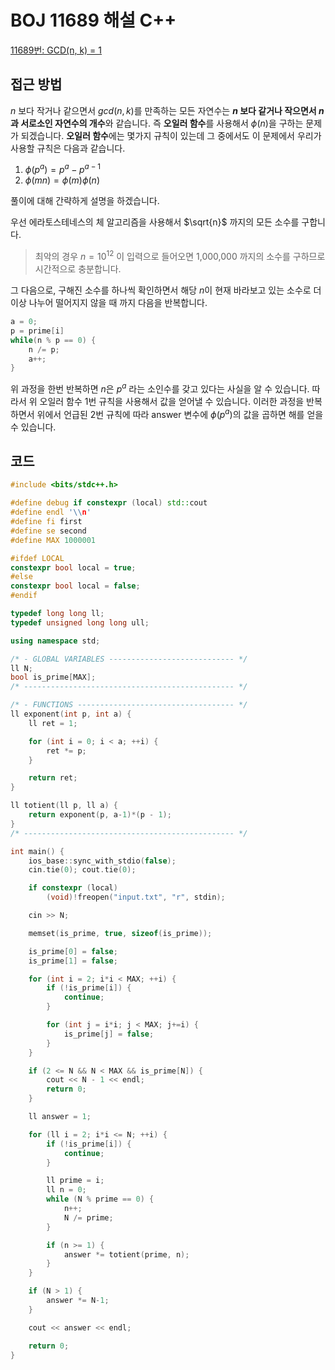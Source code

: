 # BOJ 11689 해설 C++

<!--more-->
[11689번: GCD(n, k) = 1](https://www.acmicpc.net/problem/11689)

## 접근 방법

$n$ 보다 작거나 같으면서 $gcd(n, k)$를 만족하는 모든 자연수는 **$n$ 보다 같거나 작으면서 $n$과 서로소인 자연수의 개수**와 같습니다. 즉 **오일러 함수**를 사용해서 $\phi(n)$을 구하는 문제가 되겠습니다. **오일러 함수**에는 몇가지 규칙이 있는데 그 중에서도 이 문제에서 우리가 사용할 규칙은 다음과 같습니다.

1. $\phi(p^a) = p^{a} - p^{a-1}$
2. $\phi(mn) = \phi(m)\phi(n)$

풀이에 대해 간략하게 설명을 하겠습니다.

우선 에라토스테네스의 체 알고리즘을 사용해서 $\sqrt{n}$ 까지의 모든 소수를 구합니다.

> 최악의 경우 $n = 10^{12}$ 이 입력으로 들어오면 1,000,000 까지의 소수를 구하므로 시간적으로 충분합니다.

그 다음으로, 구해진 소수를 하나씩 확인하면서 해당 $n$이 현재 바라보고 있는 소수로 더이상 나누어 떨어지지 않을 때 까지 다음을 반복합니다.

```cpp
a = 0;
p = prime[i]
while(n % p == 0) {
	n /= p;
	a++;
}
```

위 과정을 한번 반복하면 $n$은 $p^{a}$ 라는 소인수를 갖고 있다는 사실을 알 수 있습니다. 따라서 위 오일러 함수 1번 규칙을 사용해서 값을 얻어낼 수 있습니다. 이러한 과정을 반복하면서 위에서 언급된 2번 규칙에 따라 answer 변수에 $\phi(p^a)$의 값을 곱하면 해를 얻을 수 있습니다.

## 코드

```cpp
#include <bits/stdc++.h>

#define debug if constexpr (local) std::cout
#define endl '\\n'
#define fi first
#define se second
#define MAX 1000001

#ifdef LOCAL
constexpr bool local = true;
#else
constexpr bool local = false;
#endif

typedef long long ll;
typedef unsigned long long ull;

using namespace std;

/* - GLOBAL VARIABLES ---------------------------- */
ll N;
bool is_prime[MAX];
/* ----------------------------------------------- */

/* - FUNCTIONS ----------------------------------- */
ll exponent(int p, int a) {
    ll ret = 1;

    for (int i = 0; i < a; ++i) {
        ret *= p;
    }

    return ret;
}

ll totient(ll p, ll a) {
    return exponent(p, a-1)*(p - 1);
}
/* ----------------------------------------------- */

int main() {
    ios_base::sync_with_stdio(false);
    cin.tie(0); cout.tie(0);

    if constexpr (local) 
        (void)!freopen("input.txt", "r", stdin);

    cin >> N;

    memset(is_prime, true, sizeof(is_prime));

    is_prime[0] = false;
    is_prime[1] = false;

    for (int i = 2; i*i < MAX; ++i) {
        if (!is_prime[i]) {
            continue;
        }

        for (int j = i*i; j < MAX; j+=i) {
            is_prime[j] = false;
        }
    }

    if (2 <= N && N < MAX && is_prime[N]) {
        cout << N - 1 << endl;
        return 0;
    }

    ll answer = 1;

    for (ll i = 2; i*i <= N; ++i) {
        if (!is_prime[i]) {
            continue;
        }

        ll prime = i;
        ll n = 0;
        while (N % prime == 0) {
            n++;
            N /= prime;
        }

        if (n >= 1) {
            answer *= totient(prime, n);
        }
    }

    if (N > 1) {
        answer *= N-1;
    }

    cout << answer << endl;

    return 0;
}
```

